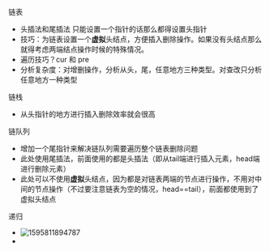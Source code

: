 





链表

- 头插法和尾插法    只能设置一个指针的话那么都得设置头指针
- 技巧：为链表设置一个**虚拟**头结点，方便插入删除操作。如果没有头结点那么就得考虑两端结点操作时候的特殊情况。
- 遍历技巧？cur 和 pre
- 分析复杂度：对增删操作，分析从头，尾，任意地方三种类型。对查改只分析任意地方一种类型



链栈

- 从头指针的地方进行插入删除效率就会很高



链队列

- 增加一个尾指针来解决链队列需要遍历整个链表删除问题
- 此处使用尾插法，前面使用的都是头插法（即从tail端进行插入元素，head端进行删除元素）
- 此处可以不使用**虚拟**头结点，因为都是对链表两端的节点进行操作，不用对中间的节点操作（不过要注意链表为空的情况，head==tail），前面都使用到了虚拟头结点



递归

- ![1595811894787](https://gitee.com/gu_chun_bo/picture/raw/master/image/20200727090457-294858.png)
- 